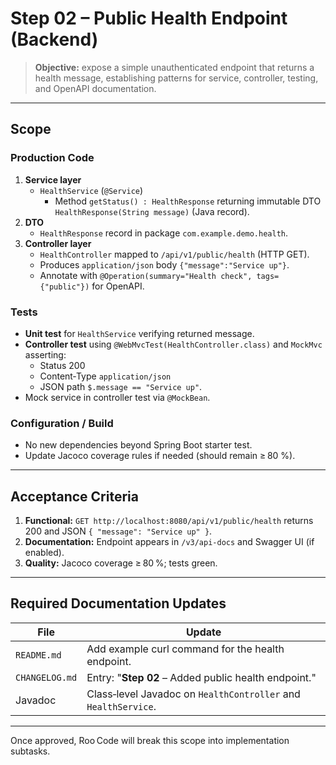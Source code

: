 # Step 02 – Public Health Endpoint (Backend)

> **Objective:** expose a simple unauthenticated endpoint that returns a health message, establishing patterns for service, controller, testing, and OpenAPI documentation.

---

## Scope

### Production Code
1. **Service layer**
   * `HealthService` (`@Service`)
     * Method `getStatus() : HealthResponse` returning immutable DTO `HealthResponse(String message)` (Java record).
2. **DTO**
   * `HealthResponse` record in package `com.example.demo.health`.
3. **Controller layer**
   * `HealthController` mapped to `/api/v1/public/health` (HTTP GET).
   * Produces `application/json` body `{"message":"Service up"}`.
   * Annotate with `@Operation(summary="Health check", tags={"public"})` for OpenAPI.

### Tests
* **Unit test** for `HealthService` verifying returned message.
* **Controller test** using `@WebMvcTest(HealthController.class)` and `MockMvc` asserting:
  * Status 200
  * Content‑Type `application/json`
  * JSON path `$.message == "Service up"`.
* Mock service in controller test via `@MockBean`.

### Configuration / Build
* No new dependencies beyond Spring Boot starter test.
* Update Jacoco coverage rules if needed (should remain ≥ 80 %).

---

## Acceptance Criteria
1. **Functional:** `GET http://localhost:8080/api/v1/public/health` returns 200 and JSON `{ "message": "Service up" }`.
2. **Documentation:** Endpoint appears in `/v3/api-docs` and Swagger UI (if enabled).
3. **Quality:** Jacoco coverage ≥ 80 %; tests green.

---

## Required Documentation Updates
| File | Update |
|------|--------|
|`README.md`|Add example curl command for the health endpoint.|
|`CHANGELOG.md`|Entry: "**Step 02** – Added public health endpoint."|
|Javadoc|Class‑level Javadoc on `HealthController` and `HealthService`.|

---

Once approved, Roo Code will break this scope into implementation subtasks.

